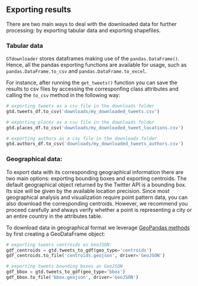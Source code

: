 ## Exporting results

There are two main ways to deal with the downloaded data for further processing: by exporting tabular data and exporting shapefiles.

### Tabular data
`GTdownloader` stores dataframes making use of the `pandas.DataFrame()`. Hence, all the pandas exporting functions are available for usage, such as `pandas.DataFrame.to_csv` and `pandas.DataFrame.to_excel`.

For instance, after running the `get_tweets()` function you can save the results to csv files by accessing the corresponfing class attributes and calling the `to_csv` method in the following way:
```python
# exporting tweets as a csv file in the downloads folder
gtd.tweets_df.to_csv('downloads/my_downloaded_tweets.csv')

# exporting places as a csv file in the downloads folder
gtd.places_df.to_csv('downloads/my_downloaded_tweet_locations.csv')

# exporting authors as a csv file in the downloads folder
gtd.authors_df.to_csv('downloads/my_downloaded_tweets_authors.csv')
```

### Geographical data:

To export data with its corresponding geographical information there are two main options: exporting bounding boxes and exporting centroids. The default geographical object returned by the Twitter API is a bounding box. Its size will be given by the available location precision. Since most geographical analysis and visualization require point pattern data, you can also download the corresponding centroids. However, we recommend you proceed carefully and always verify whether a point is representing a city or an entire country in the attributes table. 

To download data in geographical format we leverage [GeoPandas methods](https://geopandas.org/en/stable/docs/user_guide/io.html) by first creating a GeoDataFrame object:

```python
# exporting tweets centroids as GeoJSON:
gdf_centroids = gtd.tweets_to_gdf(geo_type='centroids')
gdf_centroids.to_file('centroids.geojson', driver='GeoJSON')

# exporting tweets bounding boxes as GeoJSON
gdf_bbox = gtd.tweets_to_gdf(geo_type='bbox')
gdf_bbox.to_file('bbox.geojson', driver='GeoJSON')


```
